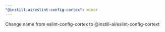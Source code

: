 ```yaml
---
"@instill-ai/eslint-config-cortex": minor
---
```


Change name from eslint-config-cortex to @instill-ai/eslint-config-cortext
